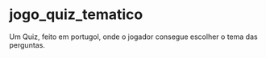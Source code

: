 # jogo_quiz_tematico
Um Quiz, feito em portugol, onde o jogador consegue escolher o tema das perguntas.
